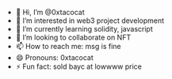 - 👋 Hi, I’m @0xtacocat
- 👀 I’m interested in web3 project development
- 🌱 I’m currently learning solidity, javascript
- 💞️ I’m looking to collaborate on NFT
- 📫 How to reach me: msg is fine
- 😄 Pronouns: 0xtacocat
- ⚡ Fun fact: sold bayc at lowwww price

<!---
0xtacocat/0xtacocat is a ✨ special ✨ repository because its `README.md` (this file) appears on your GitHub profile.
You can click the Preview link to take a look at your changes.
--->
